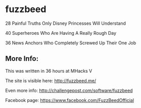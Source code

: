 # fuzzbeed
28 Painful Truths Only Disney Princesses Will Understand

40 Superheroes Who Are Having A Really Rough Day

36 News Anchors Who Completely Screwed Up Their One Job

## More Info:
This was written in 36 hours at MHacks V

The site is visible here: http://fuzzbeed.me/ 

Even more info: http://challengepost.com/software/fuzzbeed

Facebook page: https://www.facebook.com/FuzzBeedOfficial
